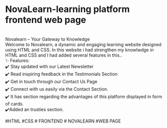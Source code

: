 # NovaLearn-learning platform frontend web page
<br>
Novalearn – Your Gateway to Knowledge
<br>
Welcome to Novalearn, a dynamic and engaging learning website designed using HTML and CSS. In this website i had strengthen my knowlwdge in HTML and CSS and I had added several features in this..
<br>
✨ Features:
<br>
✔️ Stay updated with our Latest Newsletter
<br>
✔️ Read inspiring feedback in the Testimonials Section
<br>
✔️ Get in touch through our Contact Us Page
<br>
✔️ Connect with us easily via the Contact Section.
<br>
✔️ It has section regarding the advantages of this platform displayed in form 
 of cards.
 <br>
✔️Added an trusties section.
<br>

#HTML #CSS # FRONTEND # NOVALEARN #WEB PAGE 
